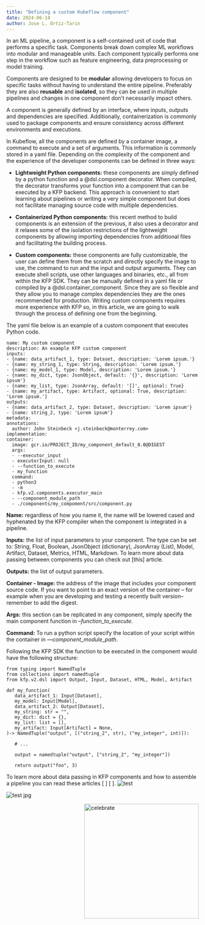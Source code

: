 ```yaml
---
title: "Defining a custom Kubeflow component"
date: 2024-06-14
author: Jose L. Ortiz-Tarin
---
```


In an ML pipeline, a component is a self-contained unit of code that performs a specific task. Components break down complex ML workflows into modular and manageable units. Each component typically performs one step in the workflow such as feature engineering, data preprocessing or model training. 

Components are designed to be **modular** allowing developers to focus on specific tasks without having to understand the entire pipeline. Preferably they are also **reusable** and **isolated**, so they can be used in multiple pipelines and changes in one component don’t necessarily impact others. 

A component is generally defined by an interface, where inputs, outputs and dependencies are specified. Additionally, containerization is commonly used to package components and ensure consistency across different environments and executions.

In Kubeflow, all the components are defined by a container image, a command to execute and a set of arguments. This information is commonly stored in a yaml file. Depending on the complexity of the component and the experience of the developer components can be defined in three ways:

* **Lightweight Python components:** these components are simply defined by a python function and a @dsl.component decorator. When compiled, the decorator transforms your function into a component that can be executed by a KFP backend. This approach is convenient to start learning about pipelines or writing a very simple component but does not facilitate managing source code with multiple dependencies.
 
* **Containerized Python components:** this recent method to build components is an extension of the previous, it also uses a decorator and it relaxes some of the isolation restrictions of the lightweight components by allowing importing dependencies from additional files and facilitating the building process. 
    
* **Custom components:** these components are fully customizable, the user can define them from the scratch and directly specify the image to use, the command to run and the input and output arguments. They can execute shell scripts, use other languages and binaries, etc., all from within the KFP SDK. They can be manually defined in a yaml file or compiled by a @dsl.container_component. Since they are so flexible and they allow you to manage complex dependencies they are the ones recommended for production. Writing custom components requires more experience with KFP so, in this article, we are going to walk through the process of defining one from the beginning.

The yaml file below is an example of a custom component that executes Python code. 

```
name: My custom component
description: An example KFP custom component
inputs:
- {name: data_artifact_1, type: Dataset, description: 'Lorem ipsum.'}
- {name: my_string_1, type: String, description: 'Lorem ipsum.'}
- {name: my_model_1, type: Model, description: 'Lorem ipsum.'}
- {name: my_dict, type: JsonObject, default: '{}', description: 'Lorem ipsum'}
- {name: my_list, type: JsonArray, default: '[]', optional: True}
- {name: my_artifact, type: Artifact, optional: True, description: 'Lorem ipsum.'}
outputs:
- {name: data_artifact_2, type: Dataset, description: 'Lorem ipsum'}
- {name: string_2, type: 'Lorem ipsum'}
metadata:
annotations:
  author: John Steinbeck <j.steinbeck@monterrey.com>
implementation:
container:
  image: gcr.io/PROJECT_ID/my_component_default_0.0@DIGEST
  args:
  - --executor_input
  - executorInput: null
  - --function_to_execute
  - my_function
  command:
  - python3
  - -m
  - kfp.v2.components.executor_main
  - --component_module_path
  - ./components/my_compoment/src/component.py
```


**Name:** regardless of how you name it, the name will be lowered cased and hyphenated by the KFP compiler when the component is integrated in a pipeline. 

**Inputs:** the list of input parameters to your component. The type can be set to: String, Float, Boolean, JsonObject (dictionary), JsonArray (List), Model, Artifact, Dataset, Metrics, HTML, Markdown. To learn more about data passing between components you can check out [this] article.  

**Outputs:** the list of output parameters. 

**Container - Image:** the address of the image that includes your component source code. If you want to point to an exact version of the container – for example when you are developing and testing a recently built version– remember to add the digest. 

**Args:** this section can be replicated in any component, simply specify the main component function in _–function_to_execute_.

**Command:** To run a python script specify the location of your script within the container in _—component_module_path._ 

Following the KFP SDK the function to be executed in the component would have the following structure:


```
from typing import NamedTuple
from collections import namedtuple
from kfp.v2.dsl import Output, Input, Dataset, HTML, Model, Artifact

def my_function(
   data_artifact_1: Input[Dataset],
   my_model: Input[Model],
   data_artifact_2: Output[Dataset],
   my_string: str = "",
   my_dict: dict = {},
   my_list: list = [],
   my_artifact: Input[Artifact] = None,
)-> NamedTuple("output", [("string_2", str), ("my_integer", int)]):

   # ...

   output = namedtuple("output", ["string_2", "my_integer"])

   return output("foo", 3)
```

To learn more about data passing in KFP components and how to assemble a pipeline you can read these articles [ ] [ ].
![test]('../_figures/test_figure.jpg')


![test jpg]('/implicit-none/_figures/test_figure.jpg')


<img src=https://octodex.github.com/images/constructocat2.jpg alt=celebrate width=300 align=right>